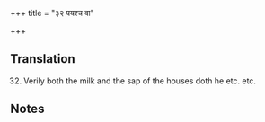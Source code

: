 +++
title = "३२ पयश्च वा"

+++
## Translation
32. Verily both the milk and the sap of the houses doth he etc. etc.

## Notes

